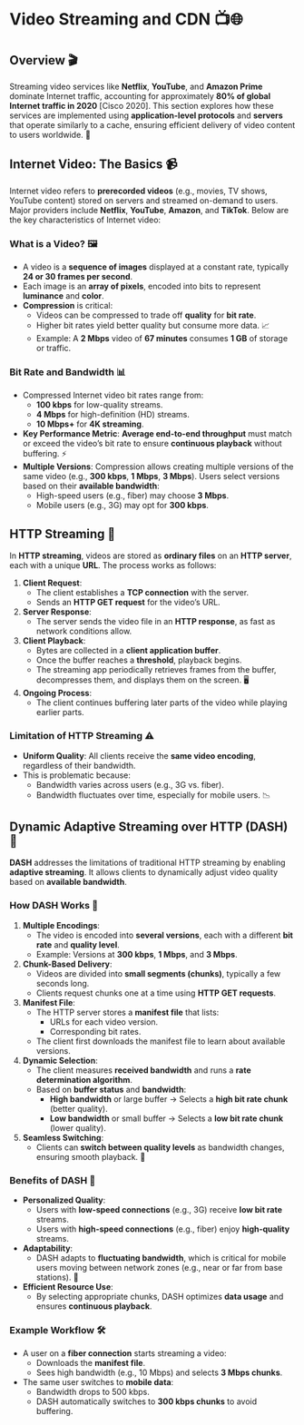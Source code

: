 # **Video Streaming and CDN** 📺🌐

## Overview 🎬

Streaming video services like **Netflix**, **YouTube**, and **Amazon Prime** dominate Internet traffic, accounting for approximately **80% of global Internet traffic in 2020** \[Cisco 2020\]. This section explores how these services are implemented using **application-level protocols** and **servers** that operate similarly to a cache, ensuring efficient delivery of video content to users worldwide. 🚀

## Internet Video: The Basics 📹

Internet video refers to **prerecorded videos** (e.g., movies, TV shows, YouTube content) stored on servers and streamed on-demand to users. Major providers include **Netflix**, **YouTube**, **Amazon**, and **TikTok**. Below are the key characteristics of Internet video:

### What is a Video? 🖼️

- A video is a **sequence of images** displayed at a constant rate, typically **24 or 30 frames per second**.
- Each image is an **array of pixels**, encoded into bits to represent **luminance** and **color**.
- **Compression** is critical:
  - Videos can be compressed to trade off **quality** for **bit rate**.
  - Higher bit rates yield better quality but consume more data. 📈
  - Example: A **2 Mbps** video of **67 minutes** consumes **1 GB** of storage or traffic.

### Bit Rate and Bandwidth 📊

- Compressed Internet video bit rates range from:
  - **100 kbps** for low-quality streams.
  - **4 Mbps** for high-definition (HD) streams.
  - **10 Mbps+** for **4K streaming**.
- **Key Performance Metric**: **Average end-to-end throughput** must match or exceed the video’s bit rate to ensure **continuous playback** without buffering. ⚡
- **Multiple Versions**: Compression allows creating multiple versions of the same video (e.g., **300 kbps**, **1 Mbps**, **3 Mbps**). Users select versions based on their **available bandwidth**:
  - High-speed users (e.g., fiber) may choose **3 Mbps**.
  - Mobile users (e.g., 3G) may opt for **300 kbps**.

## HTTP Streaming 📡

In **HTTP streaming**, videos are stored as **ordinary files** on an **HTTP server**, each with a unique **URL**. The process works as follows:

1. **Client Request**:
   - The client establishes a **TCP connection** with the server.
   - Sends an **HTTP GET request** for the video’s URL.
2. **Server Response**:
   - The server sends the video file in an **HTTP response**, as fast as network conditions allow.
3. **Client Playback**:
   - Bytes are collected in a **client application buffer**.
   - Once the buffer reaches a **threshold**, playback begins.
   - The streaming app periodically retrieves frames from the buffer, decompresses them, and displays them on the screen. 🖥️
4. **Ongoing Process**:
   - The client continues buffering later parts of the video while playing earlier parts.

### Limitation of HTTP Streaming ⚠️

- **Uniform Quality**: All clients receive the **same video encoding**, regardless of their bandwidth.
- This is problematic because:
  - Bandwidth varies across users (e.g., 3G vs. fiber).
  - Bandwidth fluctuates over time, especially for mobile users. 📉

## Dynamic Adaptive Streaming over HTTP (DASH) 🌟

**DASH** addresses the limitations of traditional HTTP streaming by enabling **adaptive streaming**. It allows clients to dynamically adjust video quality based on **available bandwidth**.

### How DASH Works 🔄

1. **Multiple Encodings**:
   - The video is encoded into **several versions**, each with a different **bit rate** and **quality level**.
   - Example: Versions at **300 kbps**, **1 Mbps**, and **3 Mbps**.
2. **Chunk-Based Delivery**:
   - Videos are divided into **small segments (chunks)**, typically a few seconds long.
   - Clients request chunks one at a time using **HTTP GET requests**.
3. **Manifest File**:
   - The HTTP server stores a **manifest file** that lists:
     - URLs for each video version.
     - Corresponding bit rates.
   - The client first downloads the manifest file to learn about available versions.
4. **Dynamic Selection**:
   - The client measures **received bandwidth** and runs a **rate determination algorithm**.
   - Based on **buffer status** and **bandwidth**:
     - **High bandwidth** or large buffer → Selects a **high bit rate chunk** (better quality).
     - **Low bandwidth** or small buffer → Selects a **low bit rate chunk** (lower quality).
5. **Seamless Switching**:
   - Clients can **switch between quality levels** as bandwidth changes, ensuring smooth playback. 🔄

### Benefits of DASH 🎉

- **Personalized Quality**:
  - Users with **low-speed connections** (e.g., 3G) receive **low bit rate** streams.
  - Users with **high-speed connections** (e.g., fiber) enjoy **high-quality** streams.
- **Adaptability**:
  - DASH adapts to **fluctuating bandwidth**, which is critical for mobile users moving between network zones (e.g., near or far from base stations). 📱
- **Efficient Resource Use**:
  - By selecting appropriate chunks, DASH optimizes **data usage** and ensures **continuous playback**.

### Example Workflow 🛠️

- A user on a **fiber connection** starts streaming a video:
  - Downloads the **manifest file**.
  - Sees high bandwidth (e.g., 10 Mbps) and selects **3 Mbps chunks**.
- The same user switches to **mobile data**:
  - Bandwidth drops to 500 kbps.
  - DASH automatically switches to **300 kbps chunks** to avoid buffering.